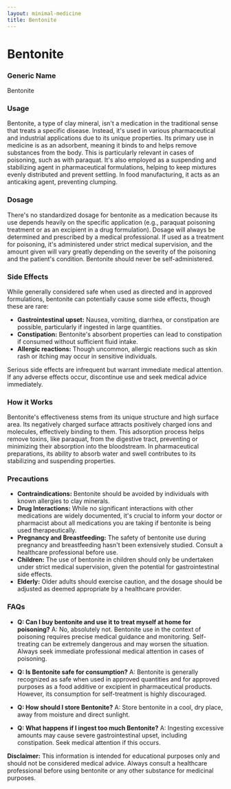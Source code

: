 ```yaml
---
layout: minimal-medicine
title: Bentonite
---
```


# Bentonite
### Generic Name
Bentonite

### Usage

Bentonite, a type of clay mineral, isn't a medication in the traditional sense that treats a specific disease. Instead, it's used in various pharmaceutical and industrial applications due to its unique properties.  Its primary use in medicine is as an adsorbent, meaning it binds to and helps remove substances from the body. This is particularly relevant in cases of poisoning, such as with paraquat.  It's also employed as a suspending and stabilizing agent in pharmaceutical formulations, helping to keep mixtures evenly distributed and prevent settling. In food manufacturing, it acts as an anticaking agent, preventing clumping.

### Dosage

There's no standardized dosage for bentonite as a medication because its use depends heavily on the specific application (e.g., paraquat poisoning treatment or as an excipient in a drug formulation).  Dosage will always be determined and prescribed by a medical professional.  If used as a treatment for poisoning, it's administered under strict medical supervision, and the amount given will vary greatly depending on the severity of the poisoning and the patient's condition.  Bentonite should never be self-administered.


### Side Effects

While generally considered safe when used as directed and in approved formulations, bentonite can potentially cause some side effects, though these are rare:

* **Gastrointestinal upset:** Nausea, vomiting, diarrhea, or constipation are possible, particularly if ingested in large quantities.
* **Constipation:** Bentonite's absorbent properties can lead to constipation if consumed without sufficient fluid intake.
* **Allergic reactions:** Though uncommon, allergic reactions such as skin rash or itching may occur in sensitive individuals.


Serious side effects are infrequent but warrant immediate medical attention.  If any adverse effects occur, discontinue use and seek medical advice immediately.


### How it Works

Bentonite's effectiveness stems from its unique structure and high surface area. Its negatively charged surface attracts positively charged ions and molecules, effectively binding to them. This adsorption process helps remove toxins, like paraquat, from the digestive tract, preventing or minimizing their absorption into the bloodstream.  In pharmaceutical preparations, its ability to absorb water and swell contributes to its stabilizing and suspending properties.


### Precautions

* **Contraindications:** Bentonite should be avoided by individuals with known allergies to clay minerals.
* **Drug Interactions:** While no significant interactions with other medications are widely documented, it's crucial to inform your doctor or pharmacist about all medications you are taking if bentonite is being used therapeutically.
* **Pregnancy and Breastfeeding:**  The safety of bentonite use during pregnancy and breastfeeding hasn't been extensively studied.  Consult a healthcare professional before use.
* **Children:**  The use of bentonite in children should only be undertaken under strict medical supervision, given the potential for gastrointestinal side effects.
* **Elderly:**  Older adults should exercise caution, and the dosage should be adjusted as deemed appropriate by a healthcare provider.


### FAQs

* **Q: Can I buy bentonite and use it to treat myself at home for poisoning?**  A: No, absolutely not.  Bentonite use in the context of poisoning requires precise medical guidance and monitoring.  Self-treating can be extremely dangerous and may worsen the situation.  Always seek immediate professional medical attention in cases of poisoning.

* **Q: Is Bentonite safe for consumption?**  A: Bentonite is generally recognized as safe when used in approved quantities and for approved purposes as a food additive or excipient in pharmaceutical products.  However, its consumption for self-treatment is highly discouraged.

* **Q: How should I store Bentonite?** A:  Store bentonite in a cool, dry place, away from moisture and direct sunlight.

* **Q: What happens if I ingest too much Bentonite?** A: Ingesting excessive amounts may cause severe gastrointestinal upset, including constipation.  Seek medical attention if this occurs.


**Disclaimer:** This information is intended for educational purposes only and should not be considered medical advice.  Always consult a healthcare professional before using bentonite or any other substance for medicinal purposes.
